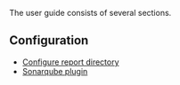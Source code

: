 The user guide consists of several sections.

## Configuration

* [Configure report directory](configuration.md)
* [Sonarqube plugin](sonarqube.md)
